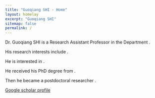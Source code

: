 ```yaml
---
title: "Guoqiang SHI - Home"
layout: homelay
excerpt: "Guoqiang SHI"
sitemap: false
permalink: /
---
```

Dr. Guoqiang SHI is a Research Assistant Professor in the Department . 

His research interests include .

He is interested in .

He received his PhD degree from .

Then he became a postdoctoral researcher .



[Google scholar profile]([https://scholar.google.com/citations?user=VVQuTDMAAAAJ&hl=zh-CN&authuser=1](https://scholar.google.com.hk/citations?user=MbaoUzsAAAAJ&hl=zh-CN))

